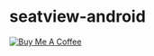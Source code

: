 # seatview-android

<a href="https://www.buymeacoffee.com/murgupluoglu" target="_blank"><img src="https://www.buymeacoffee.com/assets/img/custom_images/orange_img.png" alt="Buy Me A Coffee" style="height: auto !important;width: auto !important;" ></a>
